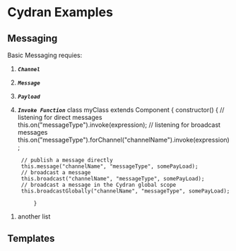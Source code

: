 # Cydran Examples

## Messaging

  Basic Messaging requies:
1. ***``Channel``***
1. ***``Message``***
1. ***``Payload``***
1. ***``Invoke Function``***
		class myClass extends Component {
			constructor() {
		// listening for direct messages
		this.on("messageType").invoke(expression);
		// listening for broadcast messages
		this.on("messageType").forChannel("channelName").invoke(expression);

		// publish a message directly
		this.message("channelName", "messageType", somePayLoad);
		// broadcast a message
		this.broadcast("channelName", "messageType", somePayLoad);
		// broadcast a message in the Cydran global scope
		this.broadcastGlobally("channelName", "messageType", somePayLoad);
    
    		}
[//]: # (New List)
1. another list
## Templates


